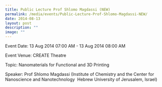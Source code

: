 ```yaml
---
title: Public Lecture Prof Shlomo Magdassi (NEW)
permalink: /media/events/Public-Lecture-Prof-Shlomo-Magdassi-NEW/
date: 2014-08-13
layout: post
description: ""
image: ""
---
```

  
Event Date: 13 Aug 2014 07:00 AM - 13 Aug 2014 08:00 AM

Event Venue: CREATE Theatre

Topic: Nanomaterials for Functional and 3D Printing

Speaker: Prof Shlomo Magdassi (Institute of Chemistry and the Center for Nanoscience and Nanotechnology  Hebrew University of Jerusalem, Israel)